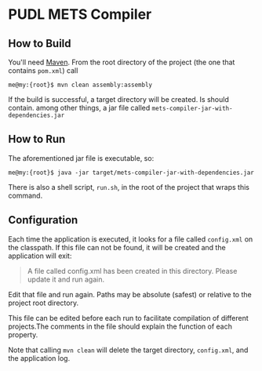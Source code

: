 PUDL METS Compiler
=================

How to Build
------------
You'll need [Maven](http://maven.apache.org/). From the root directory of the project (the one that contains `pom.xml`) call

```
me@my:{root}$ mvn clean assembly:assembly
```

If the build is successful, a target directory will be created. Is should contain. among other things, a jar file called `mets-compiler-jar-with-dependencies.jar`

How to Run
----------
The aforementioned jar file is executable, so:

```
me@my:{root}$ java -jar target/mets-compiler-jar-with-dependencies.jar
```

There is also a shell script, `run.sh`, in the root of the project that wraps this command.

Configuration
-------------
Each time the application is executed, it looks for a file called `config.xml` on the classpath.  If this file can not be found, it will be created and the application will exit:


> A file called config.xml has been created in this directory. Please update it and run again.


Edit that file and run again. Paths may be absolute (safest) or relative to the project root directory.

This file can be edited before each run to facilitate compilation of different projects.The comments in the file should explain the function of each property.

Note that calling `mvn clean` will delete the target directory, `config.xml`, and the application log.
